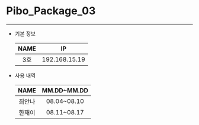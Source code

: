 # Pibo_Package_03
---

* 기본 정보

    |NAME|IP|
    |:---:|:---:|
    |3호|192.168.15.19|


* 사용 내역

    |NAME|MM.DD~MM.DD|
    |:---:|:---:|
    |최안나|08.04~08.10|
    |한재이|08.11~08.17|

